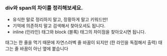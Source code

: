 ### div와 span의 차이를 정리해보세요.

- 유식한 말로 정리하지 말고, 장황하게 말고 키워드만!
- 기억에 의존하지 말고 검색해서 찾아오셔도 됩니다.
- inline (인라인) 태그와 block (블록) 태그의 차이점을 찾아오시면 됩니다.

<div> 태그는 한 줄을 먹기 때문에 자연스러벡 줄 바꿈이 되지만 (한 라인을 독점해서 출력)
<span> 태그는 줄 바꿈이 아닌 옆에 붙습니다

